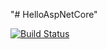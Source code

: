 "# HelloAspNetCore" 

[![Build Status](https://dev.azure.com/julioc0382/hello-pipelines/_apis/build/status/julioct.hello-pipelines?branchName=master)](https://dev.azure.com/julioc0382/hello-pipelines/_build/latest?definitionId=1&branchName=master)